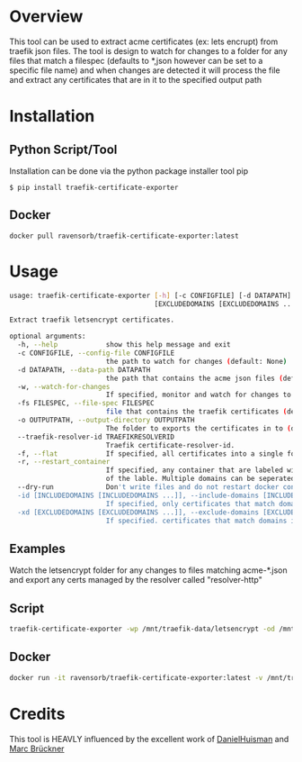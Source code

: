# Overview

This tool can be used to extract acme certificates (ex: lets encrupt) from traefik json files. The tool is design to watch for changes to a folder for any files that match a filespec (defaults to *,json however can be set to a specific file name) and when changes are detected it will process the file and extract any certificates that are in it to the specified output path

# Installation

## Python Script/Tool
Installation can be done via the python package installer tool pip
```
$ pip install traefik-certificate-exporter
```

## Docker
```
docker pull ravensorb/traefik-certificate-exporter:latest
```

# Usage

```bash
usage: traefik-certificate-exporter [-h] [-c CONFIGFILE] [-d DATAPATH] [-w] [-fs FILESPEC] [-o OUTPUTPATH] [--traefik-resolver-id TRAEFIKRESOLVERID] [-f] [-r] [--dry-run] [-id [INCLUDEDOMAINS [INCLUDEDOMAINS ...]] | -xd
                                    [EXCLUDEDOMAINS [EXCLUDEDOMAINS ...]]]

Extract traefik letsencrypt certificates.

optional arguments:
  -h, --help            show this help message and exit
  -c CONFIGFILE, --config-file CONFIGFILE
                        the path to watch for changes (default: None)
  -d DATAPATH, --data-path DATAPATH
                        the path that contains the acme json files (default: ./)
  -w, --watch-for-changes
                        If specified, monitor and watch for changes to acme files
  -fs FILESPEC, --file-spec FILESPEC
                        file that contains the traefik certificates (default: *.json)
  -o OUTPUTPATH, --output-directory OUTPUTPATH
                        The folder to exports the certificates in to (default: ./certs)
  --traefik-resolver-id TRAEFIKRESOLVERID
                        Traefik certificate-resolver-id.
  -f, --flat            If specified, all certificates into a single folder
  -r, --restart_container
                        If specified, any container that are labeled with 'com.github.ravensorb.traefik-certificate-exporter.domain-restart=<DOMAIN>' will be restarted if the domain name of a generated certificates matches the value
                        of the lable. Multiple domains can be seperated by ','
  --dry-run             Don't write files and do not restart docker containers.
  -id [INCLUDEDOMAINS [INCLUDEDOMAINS ...]], --include-domains [INCLUDEDOMAINS [INCLUDEDOMAINS ...]]
                        If specified, only certificates that match domains in this list will be extracted
  -xd [EXCLUDEDOMAINS [EXCLUDEDOMAINS ...]], --exclude-domains [EXCLUDEDOMAINS [EXCLUDEDOMAINS ...]]
                        If specified. certificates that match domains in this list will be ignored
```

## Examples
Watch the letsencrypt folder for any changes to files matching acme-*.json and export any certs managed by the resolver called "resolver-http"

## Script
```bash
traefik-certificate-exporter -wp /mnt/traefik-data/letsencrypt -od /mnt/certs -fs "acme-*.json" --traefik-resolver-id "resolver-http" 
```

## Docker
```bash
docker run -it ravensorb/traefik-certificate-exporter:latest -v /mnt/traefik-data/letsencrypt:/data -v /mnt/certs:/certs -e "TRAEFIK_RESOLVERID=resolver-http" -e "TRAEFIK_FILESPEC=acme-*.json"
```

# Credits
This tool is HEAVLY influenced by the excellent work of [DanielHuisman](https://github.com/DanielHuisman) and [Marc Brückner](https://github.com/SnowMB)